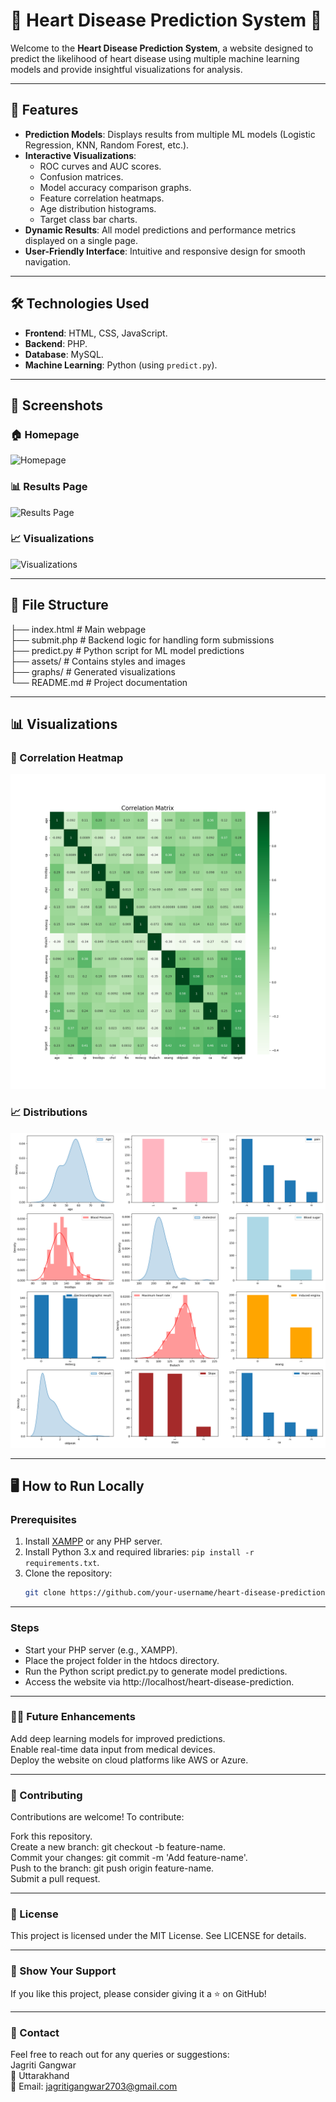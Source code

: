 # 🌟 Heart Disease Prediction System 🌟

Welcome to the **Heart Disease Prediction System**, a website designed to predict the likelihood of heart disease using multiple machine learning models and provide insightful visualizations for analysis.

---

## 🚀 Features

- **Prediction Models**: Displays results from multiple ML models (Logistic Regression, KNN, Random Forest, etc.).
- **Interactive Visualizations**:
  - ROC curves and AUC scores.
  - Confusion matrices.
  - Model accuracy comparison graphs.
  - Feature correlation heatmaps.
  - Age distribution histograms.
  - Target class bar charts.
- **Dynamic Results**: All model predictions and performance metrics displayed on a single page.
- **User-Friendly Interface**: Intuitive and responsive design for smooth navigation.

---

## 🛠️ Technologies Used

- **Frontend**: HTML, CSS, JavaScript.
- **Backend**: PHP.
- **Database**: MySQL.
- **Machine Learning**: Python (using `predict.py`).

---

## 📸 Screenshots

### 🏠 Homepage
![Homepage](screenshots/homepage.png "Homepage Screenshot")

### 📊 Results Page
![Results Page](screenshots/results_page.png "Results Page Screenshot")

### 📈 Visualizations
![Visualizations](screenshots/visualizations.png "Visualizations Screenshot")

---

## 📂 File Structure

├── index.html # Main webpage   
├── submit.php # Backend logic for handling form submissions   
├── predict.py # Python script for ML model predictions   
├── assets/ # Contains styles and images   
├── graphs/ # Generated visualizations   
└── README.md # Project documentation  

---

## 📊 Visualizations

### 🧮 Correlation Heatmap
![Correlation Heatmap](Graphs/correlation_matrix.png "Correlation Heatmap")

### 📈 Distributions
![ROC Curve](Graphs/heart_disease_distributions.png)

---

## 🖥️ How to Run Locally

### Prerequisites
1. Install [XAMPP](https://www.apachefriends.org/index.html) or any PHP server.
2. Install Python 3.x and required libraries: `pip install -r requirements.txt`.
3. Clone the repository:
   ```bash
   git clone https://github.com/your-username/heart-disease-prediction.git

---
   
### Steps

- Start your PHP server (e.g., XAMPP).  
- Place the project folder in the htdocs directory.  
- Run the Python script predict.py to generate model predictions.  
- Access the website via http://localhost/heart-disease-prediction.  

---

### 🧑‍💻 Future Enhancements
Add deep learning models for improved predictions.  
Enable real-time data input from medical devices.  
Deploy the website on cloud platforms like AWS or Azure.  

---

### 🤝 Contributing
Contributions are welcome! To contribute:  

Fork this repository.  
Create a new branch: git checkout -b feature-name.  
Commit your changes: git commit -m 'Add feature-name'.  
Push to the branch: git push origin feature-name.  
Submit a pull request.  

---

### 📄 License
This project is licensed under the MIT License. See LICENSE for details.

---

### 🌟 Show Your Support
If you like this project, please consider giving it a ⭐️ on GitHub!

---

### 📧 Contact
Feel free to reach out for any queries or suggestions:  
Jagriti Gangwar  
📍 Uttarakhand  
📧 Email: jagritigangwar2703@gmail.com  
